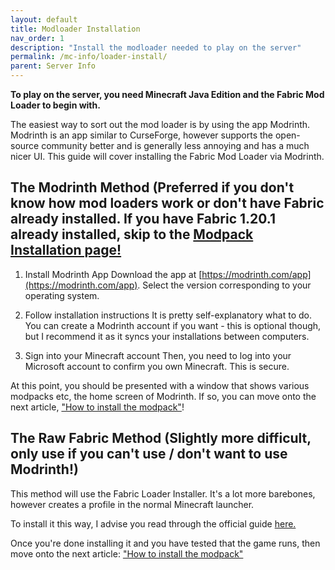 ```yaml
---
layout: default
title: Modloader Installation
nav_order: 1
description: "Install the modloader needed to play on the server"
permalink: /mc-info/loader-install/
parent: Server Info
---
```


**To play on the server, you need Minecraft Java Edition and the Fabric Mod Loader to begin with.**

The easiest way to sort out the mod loader is by using the app Modrinth. Modrinth is an app similar to CurseForge, however supports the open-source community better and is generally less annoying and has a much nicer UI. This guide will cover installing the Fabric Mod Loader via Modrinth.

## The Modrinth Method (Preferred if you don't know how mod loaders work or don't have Fabric already installed. If you have Fabric 1.20.1 already installed, skip to the [Modpack Installation page!](https://spitter.space/mc-info/modpack-install)

1) Install Modrinth App
Download the app at [https://modrinth.com/app](https://modrinth.com/app). Select the version corresponding to your operating system.

2) Follow installation instructions
It is pretty self-explanatory what to do. You can create a Modrinth account if you want - this is optional though, but I recommend it as it syncs your installations between computers.

3) Sign into your Minecraft account
Then, you need to log into your Microsoft account to confirm you own Minecraft. This is secure.

At this point, you should be presented with a window that shows various modpacks etc, the home screen of Modrinth. If so, you can move onto the next article, ["How to install the modpack"](https://spitter.space/mc-info/modpack-install)!


## The Raw Fabric Method (Slightly more difficult, only use if you can't use / don't want to use Modrinth!)

This method will use the Fabric Loader Installer. It's a lot more barebones, however creates a profile in the normal Minecraft launcher.

To install it this way, I advise you read through the official guide [here.](https://fabricmc.net/wiki/player:tutorials:install_mcl:windows)

Once you're done installing it and you have tested that the game runs, then move onto the next article: ["How to install the modpack"](https://spitter.space/mc-info/modpack-install)
